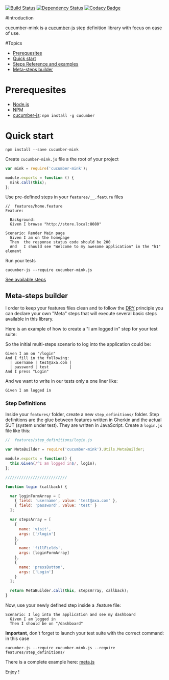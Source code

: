 [![Build Status](https://travis-ci.org/AXA-GROUP-SOLUTIONS/cucumber-mink.svg)](https://travis-ci.org/AXA-GROUP-SOLUTIONS/cucumber-mink)
[![Dependency Status](https://gemnasium.com/AXA-GROUP-SOLUTIONS/cucumber-mink.svg)](https://gemnasium.com/AXA-GROUP-SOLUTIONS/cucumber-mink)
[![Codacy Badge](https://www.codacy.com/project/badge/ac135f34f64a4c47a7aba1850acf4009)](https://www.codacy.com/public/dezandeea/cucumber-mink)

#Introduction

cucumber-mink is a [cucumber-js](https://github.com/cucumber/cucumber-js) step definition library with focus on ease of use.

#Topics

- [Prerequesites](#prerequesites)
- [Quick start](#quick-start)
- [Steps Reference and examples](doc/steps.md)
- [Meta-steps builder](#meta-steps-builder)

# Prerequesites

* [Node.js](http://nodejs.org)
* [NPM](http://npmjs.org)
* [cucumber-js](https://github.com/cucumber/cucumber-js): `npm install -g cucumber`

# Quick start

    npm install --save cucumber-mink

Create `cucumber-mink.js` file a the root of your project

``` javascript
var mink = require('cucumber-mink');

module.exports = function () {
  mink.call(this);
};
```

Use pre-defined steps in your `features/__.feature` files

``` gherkin
//  features/home.feature
Feature: 
  
  Background:
  Given I browse "http://store.local:8080"	
  
Scenario: Render Main page
  Given I am on the homepage
  Then  the response status code should be 200
  And   I should see "Welcome to my awesome application" in the "h1" element
```

Run your tests

    cucumber-js --require cucumber-mink.js

[See available steps](doc/steps.md)

## Meta-steps builder

I order to keep your features files clean and to follow the [DRY](http://en.wikipedia.org/wiki/Don't_repeat_yourself) principle
you can declare your own "Meta" steps that will execute several basic steps available in this library.

Here is an example of how to create a "I am logged in" step for your test suite:

So the initial multi-steps scenario to log into the application could be:

``` gherkin
Given I am on "/login"
And I fill in the following:
  | username | test@axa.com |
  | password | test         |
And I press "Login"
```

And we want to write in our tests only a one liner like:

``` gherkin
Given I am logged in
```

### Step Definitions

Inside your `features/` folder, create a new `step_definitions/` folder. Step definitions are the glue between features written in Gherkin and the actual SUT (system under test). They are written in JavaScript.
Create a `login.js` file like this:

``` javascript
//  features/step_definitions/login.js

var MetaBuilder = require('cucumber-mink').Utils.MetaBuilder;

module.exports = function() {
  this.Given(/^I am logged in$/, login);
};

///////////////////////////

function login (callback) {

  var loginFormArray = [
    { field: 'username', value: 'test@axa.com' },
    { field: 'password', value: 'test' }
  ];

  var stepsArray = [
    {
      name: 'visit',
      args: ['/login']
    },
    {
      name: 'fillFields',
      args: [loginFormArray]
    },
    {
      name: 'pressButton',
      args: ['Login']
    }
  ];

  return MetaBuilder.call(this, stepsArray, callback);
}
```

Now, use your newly defined step inside a .feature file:

``` gherkin
Scenario: I log into the application and see my dashboard
  Given I am logged in
  Then I should be on "/dashboard"
```

__Important__, don't forget to launch your test suite with the correct command: in this case

``` shell
cucumber-js --require cucumber-mink.js --require features/step_definitions/
```

There is a complete example here: [meta.js](features/step_definitions/meta.js)

Enjoy !
